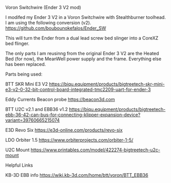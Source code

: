 Voron Switchwire (Ender 3 V2 mod)

I modifed my Ender 3 V2 in a Voron Switchwire with Stealthburner toolhead. I am using the following conversion (v2). https://github.com/boubounokefalos/Ender_SW

This will turn the Ender from a dual lead screw bed slinger into a CoreXZ bed flinger.

The only parts I am reusinng from the original Ender 3 V2 are the Heated Bed (for now), the MeanWell power supply and the frame.  Everything else has been replaced.

Parts being used:

BTT SKR Mini E3 V2  https://biqu.equipment/products/bigtreetech-skr-mini-e3-v2-0-32-bit-control-board-integrated-tmc2209-uart-for-ender-3

Eddy Currents Beacon probe https://beacon3d.com

BTT U2C v2.1 and EBB36 v1.2 https://biqu.equipment/products/bigtreetech-ebb-36-42-can-bus-for-connecting-klipper-expansion-device?variant=39760665215074

E3D Revo Six https://e3d-online.com/products/revo-six

LDO Orbiter 1.5 https://www.orbiterprojects.com/orbiter-1-5/

U2C Mount https://www.printables.com/model/422274-bigtreetech-u2c-mount


Helpful Links

KB-3D EBB info https://wiki.kb-3d.com/home/btt/voron/BTT_EBB36

